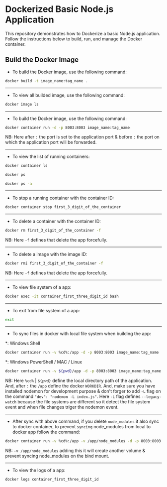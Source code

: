 # Dockerized Basic Node.js Application

This repository demonstrates how to Dockerize a basic Node.js application.
Follow the instructions below to build, run, and manage the Docker container.

## Build the Docker Image

- To build the Docker image, use the following command:

```bash
docker build -t image_name:tag_name .
```

---

- To view all builded image, use the following command:

```bash
docker image ls
```

---

- To build the Docker image, use the following command:

```bash
docker container run -d -p 8003:8003 image_name:tag_name
```

NB: Here after `:` the port is set to the application port & before `:` the port on which the application port will be forwarded.

---

- To view the list of running containers:

```bash
docker container ls
```

```bash
docker ps
```

```bash
docker ps -a
```

---

- To stop a running container with the container ID:

```bash
docker container stop first_3_digit_of_the_container
```

---

- To delete a container with the container ID:

```bash
docker rm first_3_digit_of_the_container -f
```

NB: Here `-f` defines that delete the app forcefully.

---

- To delete a image with the image ID:

```bash
docker rmi first_3_digit_of_the_container -f
```

NB: Here `-f` defines that delete the app forcefully.

---

- To view file system of a app:

```bash
docker exec -it container_first_three_digit_id bash
```

---

- To exit from file system of a app:

```bash
exit
```

---

- To sync files in docker with local file system when building the app:

*: Windows Shell

```bash
docker container run -v %cd%:/app -d -p 8003:8003 image_name:tag_name
```

*: Windows PowerShell / MAC / Linux

```bash
docker container run -v ${pwd}/app -d -p 8003:8003 image_name:tag_name
```

NB: Here `%cd%` | `${pwd}` define the local directory path of the application. And, after `:` the `/app` define the docker `WORKDIR`. And, make sure you have installed nodemon for development purpose & don't forger to add `-L` flag on the command `"dev": "nodemon -L index.js"`. Here `-L` flag defines `--legacy-watch` because the file systems are different so it detect the file system event and when file changes triger the nodemon event.

---

- After sync with above command, if you delete `node_modules` it also sync to docker container, to prevent `syncing` node_modules from local to docker app follow the command:

```bash
docker container run -v %cd%:/app -v /app/node_modules -d -p 8003:8003 image_name:tag_name
```

NB: `-v /app/node_modules` adding this it will create another volume & prevent syncing node_modules on the bind mount.

---

- To view the logs of a app:

```bash
docker logs container_first_three_digit_id
```
